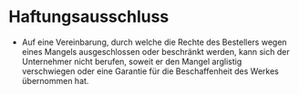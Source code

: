 # Haftungsausschluss

- Auf eine Vereinbarung, durch welche die Rechte des Bestellers wegen eines Mangels ausgeschlossen oder beschränkt werden, kann sich der Unternehmer nicht berufen, soweit er den Mangel arglistig verschwiegen oder eine Garantie für die Beschaffenheit des Werkes übernommen hat.


